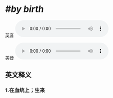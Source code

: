 # ***\#by birth*** 
英音
<audio src="./media/by birth1_AAC.aac" controls="controls"></audio>

美音
<audio src="./media/by birth2_AAC.aac" controls="controls"></audio>



  

英文释义
---
### 1.**在血统上；生来**  


